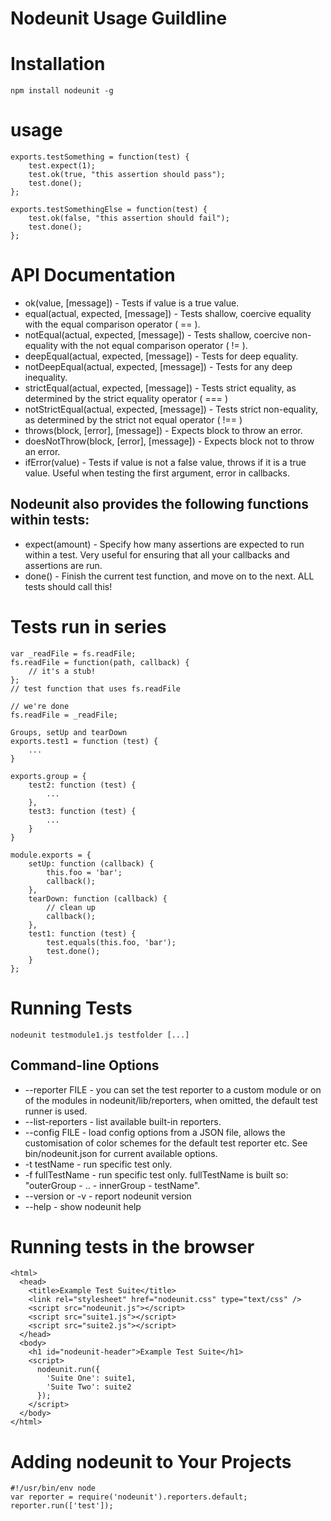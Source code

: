 Nodeunit Usage Guildline
===

# Installation
```
npm install nodeunit -g
```

# usage
```
exports.testSomething = function(test) {
    test.expect(1);
    test.ok(true, "this assertion should pass");
    test.done();
};

exports.testSomethingElse = function(test) {
    test.ok(false, "this assertion should fail");
    test.done();
};
```

# API Documentation

* ok(value, [message]) - Tests if value is a true value.
* equal(actual, expected, [message]) - Tests shallow, coercive equality with the equal comparison operator ( == ).
* notEqual(actual, expected, [message]) - Tests shallow, coercive non-equality with the not equal comparison operator ( != ).
* deepEqual(actual, expected, [message]) - Tests for deep equality.
* notDeepEqual(actual, expected, [message]) - Tests for any deep inequality.
* strictEqual(actual, expected, [message]) - Tests strict equality, as determined by the strict equality operator ( === )
* notStrictEqual(actual, expected, [message]) - Tests strict non-equality, as determined by the strict not equal operator ( !== )
* throws(block, [error], [message]) - Expects block to throw an error.
* doesNotThrow(block, [error], [message]) - Expects block not to throw an error.
* ifError(value) - Tests if value is not a false value, throws if it is a true value. Useful when testing the first argument, error in callbacks.

## Nodeunit also provides the following functions within tests:
* expect(amount) - Specify how many assertions are expected to run within a test. Very useful for ensuring that all your callbacks and assertions are run.
* done() - Finish the current test function, and move on to the next. ALL tests should call this!


# Tests run in series
```
var _readFile = fs.readFile;
fs.readFile = function(path, callback) {
    // it's a stub!
};
// test function that uses fs.readFile

// we're done
fs.readFile = _readFile;

Groups, setUp and tearDown
exports.test1 = function (test) {
    ...
}

exports.group = {
    test2: function (test) {
        ...
    },
    test3: function (test) {
        ...
    }
}

module.exports = {
    setUp: function (callback) {
        this.foo = 'bar';
        callback();
    },
    tearDown: function (callback) {
        // clean up
        callback();
    },
    test1: function (test) {
        test.equals(this.foo, 'bar');
        test.done();
    }
};
```

# Running Tests
```
nodeunit testmodule1.js testfolder [...]
```

## Command-line Options
* --reporter FILE - you can set the test reporter to a custom module or on of the modules in nodeunit/lib/reporters, when omitted, the default test runner is used.
* --list-reporters - list available built-in reporters.
* --config FILE - load config options from a JSON file, allows the customisation of color schemes for the default test reporter etc. See bin/nodeunit.json for current available options.
* -t testName - run specific test only.
* -f fullTestName - run specific test only. fullTestName is built so: "outerGroup - .. - innerGroup - testName".
* --version or -v - report nodeunit version
* --help - show nodeunit help

# Running tests in the browser
```
<html>
  <head>
    <title>Example Test Suite</title>
    <link rel="stylesheet" href="nodeunit.css" type="text/css" />
    <script src="nodeunit.js"></script>
    <script src="suite1.js"></script>
    <script src="suite2.js"></script>
  </head>
  <body>
    <h1 id="nodeunit-header">Example Test Suite</h1>
    <script>
      nodeunit.run({
        'Suite One': suite1,
        'Suite Two': suite2
      });
    </script>
  </body>
</html>
```

# Adding nodeunit to Your Projects
```
#!/usr/bin/env node
var reporter = require('nodeunit').reporters.default;
reporter.run(['test']);
```